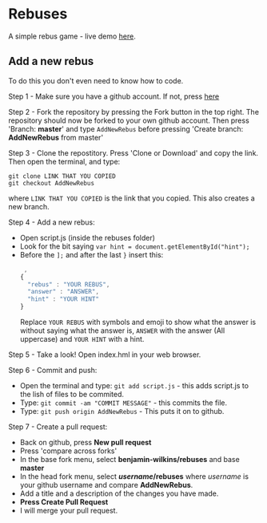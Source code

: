 # Rebuses

A simple rebus game - live demo [here](https://benjamin-wilkins.github.io/rebuses/).

## Add a new rebus

To do this you don't even need to know how to code.

Step 1 - Make sure you have a github account. If not, press [here](https://github.com/join)

Step 2 - Fork the repository by pressing the Fork button in the top right. The repository should now be forked to your own github account. Then press 'Branch: **master**' and type `AddNewRebus` before pressing 'Create branch: **AddNewRebus** from master'

Step 3 - Clone the repostitory. Press 'Clone or Download' and copy the link. Then open the terminal, and type:

```shell
git clone LINK THAT YOU COPIED
git checkout AddNewRebus
```

where `LINK THAT YOU COPIED` is the link that you copied. This also creates a new branch.

Step 4 - Add a new rebus:
  - Open script.js (inside the rebuses folder)
  - Look for the bit saying `var hint = document.getElementById("hint");`
  - Before the `];` and after the last `}` insert this:
    ```javascript
     ,
    {
      "rebus" : "YOUR REBUS",
      "answer" : "ANSWER",
      "hint" : "YOUR HINT"
    }
    ```
    Replace `YOUR REBUS` with symbols and emoji to show what the answer is without saying what the answer is, `ANSWER` with the answer (All uppercase) and `YOUR HINT` with a hint.

Step 5 - Take a look! Open index.hml in your web browser.

Step 6 - Commit and push:
  - Open the terminal and type: `git add script.js` - this adds script.js to the lish of files to be commited.
  - Type: `git commit -am "COMMIT MESSAGE"` - this commits the file.
  - Type: `git push origin AddNewRebus` - This puts it on to github.

Step 7 - Create a pull request:
  - Back on github, press **New pull request**
  - Press 'compare across forks'
  - In the base fork menu, select **benjamin-wilkins/rebuses** and base **master**
  - In the head fork menu, select ***username*/rebuses** where *username* is your github username and compare **AddNewRebus**.
  - Add a title and a description of the changes you have made.
  - **Press Create Pull Request**
  - I will merge your pull request.
